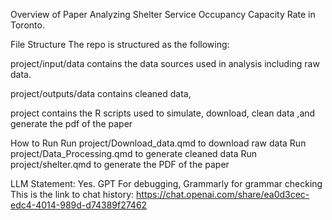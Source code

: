 Overview of Paper
Analyzing Shelter Service Occupancy Capacity Rate in Toronto.

File Structure
The repo is structured as the following:

project/input/data contains the data sources used in analysis including raw data.

project/outputs/data contains cleaned data,

project contains the R scripts used to simulate, download, clean data ,and generate the pdf of the paper

How to Run
Run project/Download_data.qmd to download raw data
Run project/Data_Processing.qmd to generate cleaned data
Run project/shelter.qmd to generate the PDF of the paper

LLM Statement: Yes. GPT For debugging, Grammarly for grammar checking
This is the link to chat history: https://chat.openai.com/share/ea0d3cec-edc4-4014-989d-d74389f27462
